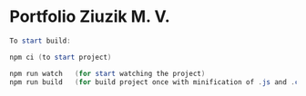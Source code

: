 # Portfolio Ziuzik M. V.

```powershell
To start build:

npm ci (to start project)

npm run watch   (for start watching the project)
npm run build   (for build project once with minification of .js and .css files)
```

